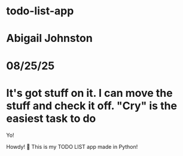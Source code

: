 # todo-list-app
# Abigail Johnston
# 08/25/25
# It's got stuff on it. I can move the stuff and check it off. "Cry" is the easiest task to do


Yo! 

Howdy! 🤠 This is my TODO LIST app made in Python!





